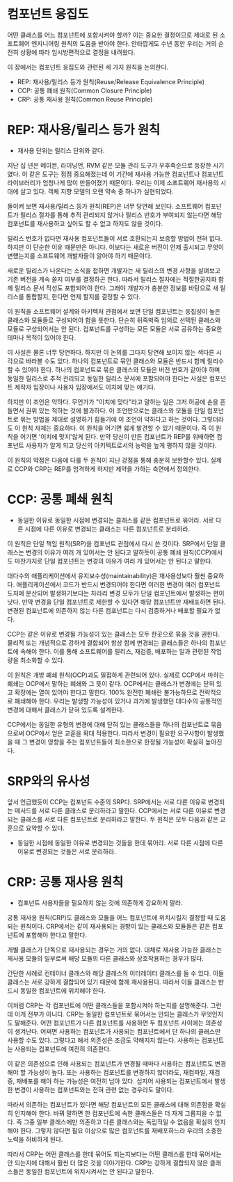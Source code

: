 # **컴포넌트 응집도**  
어떤 클래스를 어느 컴포넌트에 포함시켜야 할까? 이는 중요한 결정이므로 제대로 된 소프트웨어 엔지니어링 원칙의 도움을 받아야 한다. 안타깝게도 수년 
동안 우리는 거의 순전히 상황에 따라 임시방편적으로 결정을 내려왔다.  
  
이 장에서는 컴포넌트 응집도와 관련된 세 가지 원칙을 논의한다.  
  
- REP: 재사용/릴리스 등가 원칙(Reuse/Release Equivalence Principle)  
- CCP: 공통 폐쇄 원칙(Common Closure Principle)  
- CRP: 공통 재사용 원칙(Common Reuse Principle)  
  
# **REP: 재사용/릴리스 등가 원칙**  
- 재사용 단위는 릴리스 단위와 같다.  
  
지난 십 년은 메이븐, 라이닝언, RVM 같은 모듈 관리 도구가 우후죽순으로 등장한 시기였다. 이 같은 도구는 점점 중요해졌는데 이 기간에 재사용 가능한 
컴포넌트나 컴포넌트 라이브러리가 엄청나게 많이 만들어졌기 때문이다. 우리는 이제 소프트웨어 재사용의 시대에 살고 있다. 객체 지향 모델의 오랜 약속 중 
하나가 실현되었다.  
  
돌이켜 보면 재사용/릴리스 등가 원칙(REP)은 너무 당연해 보인다. 소프트웨어 컴포넌트가 릴리스 절차를 통해 추적 관리되지 않거나 릴리스 번호가 부여되지 않는다면 
해당 컴포넌트를 재사용하고 싶어도 할 수 없고 하지도 않을 것이다.  
  
릴리스 번호가 없다면 재사용 컴포넌트들이 서로 호환되는지 보증할 방법이 전혀 없다. 하지만 이 단순한 이유 때문만은 아니다. 이보다는 새로운 버전이 
언제 출시되고 무엇이 변헀는지를 소프트웨어 개발자들이 알아야 하기 때문이다.  
  
새로운 릴리스가 나온다는 소식을 접하면 개발자는 새 릴리스의 변경 사항을 살펴보고 기존 버전을 계속 쓸지 여부를 결정하곤 한다. 따라서 릴리스 절차에는 
적절한공지화 함께 릴리스 문서 작성도 포함되어야 한다. 그래야 개발자가 충분한 정보를 바탕으로 새 릴리스를 통합할지, 한다면 언제 할지를 결정할 수 있다.  
  
이 원칙을 소프트웨어 설계와 아키텍처 관점에서 보면 단일 컴포넌트는 응집성이 높은 클래스와 모듈들로 구성되어야 함을 뜻한다. 단순히 뒤죽박죽 임의로 
선택된 클래스와 모듈로 구성되어서는 안 된다. 컴포넌트를 구성하는 모든 모듈은 서로 공유하는 중요한 테마나 목적이 있어야 한다.  
  
이 사실은 물론 너무 당연하다. 하지만 이 논의를 그다지 당연해 보이지 않는 색다른 시각으로 바라볼 수도 있다. 하나의 컴포넌트로 묶인 클래스와 모듈은 반드시 함께 
릴리수할 수 있어야 한다. 하나의 컴포넌트로 묶은 클래스와 모듈은 버전 번호가 같아야 하며 동일한 릴리스로 추적 관리되고 동일한 릴리스 문서에 포함되어야 
한다는 사실은 컴포넌트 제작자 입장이나 사용자 입장에서도 이치에 맞는 얘기다.  
  
하지만 이 조언은 약하다. 무언가가 "이치에 맞다"라고 말하는 일은 그저 허공에 손을 흔들면서 권위 있는 척하는 것에 불과하다. 이 조언만으로는 클래스와 모듈을 
단일 컴포넌트로 묶는 방법을 제대로 설명하기 힘들기에 이 조언이 약하다고 하는 것이다. 그렇더라도 이 원칙 자체는 중요하다. 이 원칙을 어기면 쉽게 발견할 
수 있기 때문이다. 즉 이 원칙을 어기면 '이치에 맞지'않게 된다. 만약 당신이 만든 컴포넌트가 REP를 위배하면 컴포넌트 사용자가 알게 되고 당신의 아키텍트로서의 
능력을 높게 평하지 않을 것이다.  
  
이 원칙의 약점은 다음에 다룰 두 원칙이 지닌 강점을 통해 충분히 보완할수 있다. 실제로 CCP와 CRP는 REP를 엄격하게 하지만 제약을 가하는 측면에서 정의한다.  
  
# **CCP: 공통 폐쇄 원칙**  
- 동일한 이유로 동일한 시점에 변경되는 클래스를 같은 컴포넌트로 묶어라. 서로 다른 시점에 다른 이유로 변경되는 클래스는 다른 컴포넌트로 분리하라.  
  
이 원칙은 단일 책임 원칙(SRP)을 컴포넌트 관점에서 다시 쓴 것이다. SRP에서 단일 클래스는 변경의 이유가 여러 개 있어서는 안 된다고 말하듯이 공통 
폐쇄 원칙(CCP)에서도 마찬가지로 단일 컴포넌트는 변경의 이유가 여러 개 있어서는 안 된다고 말한다.  
  
대다수의 애플리케이션에서 유지보수성(maintainability)은 재사용성보다 훨씬 중요하다. 애플리케이션에서 코드가 반드시 변경되어야 한다면 이러한 변경이 
여러 컴포넌트 도처에 분산되어 발생하기보다는 차라리 변경 모두가 단일 컴포넌트에서 발생하는 편이 낫다. 만약 변경을 단일 컴포넌트로 제한할 수 있다면 
해당 컴포넌트만 재배포하면 된다. 변경된 컴포넌트에 의존하지 않는 다른 컴포넌트는 다시 검증하거나 배포할 필요가 없다.  
  
CCP는 같은 이유로 변경될 가능성이 있는 클래스는 모두 한곳으로 묶을 것을 권한다. 물리적 또는 개념적으로 강하게 결합되어 항상 함께 변경되는 클래스들은 
하나의 컴포넌트에 속해야 한다. 이를 통해 소프트웨어를 릴리스, 재검증, 배포하는 일과 관련된 작업량을 최소화할 수 있다.  
  
이 원칙은 개방 폐쇄 원칙(OCP)과도 밀접하게 관련되어 있다. 실제로 CCP에서 마하는 폐쇄는 OCP에서 말하는 폐쇄와 그 뜻이 같다. OCP에서는 클래스가 
변경에는 닫혀 있고 확장에는 열여 있어야 한다고 말한다. 100% 완전한 폐쇄란 불가능하므로 전략적으로 폐쇄해야 한다. 우리는 발생할 가능성이 있거나 과거에 
발생했던 대다수의 공통적인 변경에 대해서 클래스가 닫혀 있도록 설계한다.  
  
CCP에서는 동일한 유형의 변경에 대해 닫혀 있는 클래스들을 하나의 컴포넌트로 묶음으로써 OCP에서 얻은 교훈을 확대 적용한다. 따라서 변경이 필요한 
요구사항이 발생했을 때 그 변경이 영향을 주는 컴포넌트들이 최소한으로 한정될 가능성이 확실히 높아진다.  
  
# **SRP와의 유사성**  
앞서 언급했듯이 CCP는 컴포넌트 수준의 SRP다. SRP에서는 서로 다른 이유로 변경되는 메서드를 서로 다른 클래스로 분리하라고 말한다. CCP에서는 서로 
다른 이유로 변경되는 클래스를 서로 다른 컴포넌트로 분리하라고 말한다. 두 원칙은 모두 다음과 같은 교훈으로 요약할 수 있다.  
  
- 동일한 시점에 동일한 이유로 변경되는 것들을 한데 묶어라. 서로 다른 시점에 다른 이유로 변경되는 것들은 서로 분리하라.  
  
# **CRP: 공통 재사용 원칙**  
- 컴포넌트 사용자들을 필요하지 않는 것에 의존하게 강요하지 말라.  
  
공통 재사용 원칙(CRP)도 클래스와 모듈을 어느 컴포넌트에 위치시킬지 결정할 때 도움되는 원칙이다. CRP에서는 같이 재사용되는 경향이 있는 클래스와 모듈들은 
같은 컴포넌트에 포함해야 한다고 말한다.  
  
개별 클래스가 단독으로 재사용되는 경우는 거의 없다. 대체로 재사용 가능한 클래스는 재사용 모듈의 일부로써 해당 모듈의 다른 클래스와 상호작용하는 경우가 
많다.  
  
간단한 사례로 컨테이너 클래스와 해당 클래스의 이터레이터 클래스를 들 수 있다. 이들 클래스는 서로 강하게 결합되어 있기 때문에 함께 재사용된다. 따라서 
이들 클래스는 반드시 동일한 컴포넌트에 위치해야 한다.  
  
이처럼 CRP는 각 컴포넌트에 어떤 클래스들을 포함시켜야 하는지를 설명해준다. 그런데 이게 전부가 아니다. CRP는 동일한 컴포넌트로 묶어서는 안되는 클래스가 
무엇인지도 말해준다. 어떤 컴포넌트가 다른 컴포넌트를 사용하면 두 컴포넌트 사이에는 의존성이 생겨난다. 어쩌면 사용하는 컴포넌트가 사용되는 컴포넌트에서 단 
하나의 클래스만 사용할 수도 있다. 그렇다고 해서 의존성은 조금도 약해지지 않는다. 사용하는 컴포넌트는 사용되는 컴포넌트에 여전히 의존한다.  
  
이 같은 의존성으로 인해 사용되는 컴포넌트가 변경될 때마다 사용하는 컴포넌트도 변경해야 할 가능성이 높다. 또는 사용하는 컴포넌트를 변경하지 않더라도, 
재컴파일, 재검증, 재배포를 해야 하는 가능성은 여전히 남아 있다. 심지어 사용되는 컴포넌트에서 발생한 변경이 사용하는 컴포넌트와는 전혀 관련 없는 경우라도 
말이다.  
  
따라서 의존하는 컴포넌트가 있다면 해당 컴포넌트의 모든 클래스에 대해 의존함을 확실히 인지해야 한다. 바꿔 말하면 한 컴포넌트에 속한 클래스들은 더 
자게 그룹지을 수 없다. 즉 그중 일부 클래스에만 의존하고 다른 클래스와는 독립적일 수 없음을 확실히 인지해야 한다. 그렇지 않다면 필요 이상으로 많은 
컴포넌트를 재배포하느라 우리의 소중한 노력을 허비하게 된다.  
  
따라서 CRP는 어떤 클래스를 한데 묶어도 되는지보다는 어떤 클래스를 한데 묶어서는 안 되는지에 대해서 훨씬 더 많은 것을 이야기한다. CRP는 강하게 결합되지 
않은 클래스들은 동일한 컴포넌트에 위치시켜서는 안 된다고 말한다.